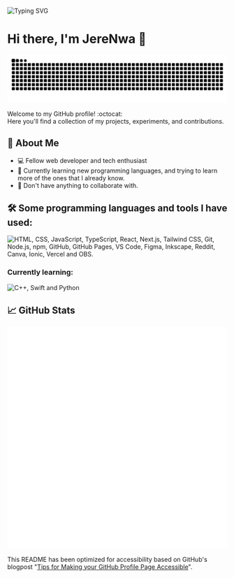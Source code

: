 ![Typing SVG](https://readme-typing-svg.demolab.com?font=ui-monospace&pause=1000&color=767676&width=435&separator=%3C&lines=printf('hello%2C+world%5Cn');%3Cconsole.log('hello%2C+world');%3Cprint('hello%2C+world'))
# Hi there, I'm JereNwa 👋
<picture>
  <source media="(prefers-color-scheme: dark)" srcset="https://raw.githubusercontent.com/JereNwa/JereNwa/output/github-contribution-grid-snake-dark.svg">
  <source media="(prefers-color-scheme: light)" srcset="https://raw.githubusercontent.com/JereNwa/JereNwa/output/github-contribution-grid-snake.svg">
  <img alt="github contribution grid snake animation" src="https://raw.githubusercontent.com/JereNwa/JereNwa/output/github-contribution-grid-snake.svg">
</picture>

Welcome to my GitHub profile! :octocat:<br/>
Here you'll find a collection of my projects, experiments, and contributions.


## 🚀 About Me

- 💻 Fellow web developer and tech enthusiast
- 🌱 Currently learning new programming languages, and trying to learn more of the ones that I already know.
- 👯 Don't have anything to collaborate with.

## 🛠️ Some programming languages and tools I have used:
<p><img src="https://skills.syvixor.com/api/icons?i=html,css,javascript,typescript,reactjs,nextjs,tailwindcss,git,nodejs,npm,github,githubpages,githubactions,visualstudiocode,figma,inkscape,reddit,canva,ionic,vercel,obs" alt="HTML, CSS, JavaScript, TypeScript, React, Next.js, Tailwind CSS, Git, Node.js, npm, GitHub, GitHub Pages, VS Code, Figma, Inkscape, Reddit, Canva, Ionic, Vercel and OBS."/></p>

### Currently learning:
<img src="https://skills.syvixor.com/api/icons?i=cpp,swift,python" alt="C++, Swift and Python"/>


## 📈 GitHub Stats
<p align="center"><img src="/github-metrics.svg" alt="My GitHub Metrics"></p>


This README has been optimized for accessibility based on GitHub's blogpost "[Tips for Making your GitHub Profile Page Accessible](https://github.blog/2023-10-26-5-tips-for-making-your-github-profile-page-accessible)".

<!--
**JereNwa/JereNwa** is a ✨ _special_ ✨ repository because its `README.md` (this file) appears on your GitHub profile.

Here are some ideas to get you started:

- 🔭 I’m currently working on ...
- 🌱 I’m currently learning ...
- 👯 I’m looking to collaborate on ...
- 🤔 I’m looking for help with ...
- 💬 Ask me about ...
- 📫 How to reach me: ...
- 😄 Pronouns: ...
- ⚡ Fun fact: ...
-->

